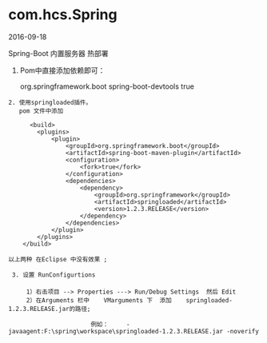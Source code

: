 # com.hcs.Spring
2016-09-18

Spring-Boot 内置服务器 热部署

   1. Pom中直接添加依赖即可：
       
        <dependency>
            <groupId>org.springframework.boot</groupId>
            <artifactId>spring-boot-devtools</artifactId>
            <optional>true</optional>
        </dependency>
        
    2. 使用springloaded插件。
       pom 文件中添加
         
          <build>
	        <plugins>
	            <plugin>
	                <groupId>org.springframework.boot</groupId>
	                <artifactId>spring-boot-maven-plugin</artifactId>
	                <configuration>
	                    <fork>true</fork>
	                </configuration>
	                <dependencies>
	                    <dependency>
	                        <groupId>org.springframework</groupId>
	                        <artifactId>springloaded</artifactId>
	                        <version>1.2.3.RELEASE</version>
	                    </dependency>
	                </dependencies>
	            </plugin>
	        </plugins>
	    </build>    
	
	以上两种 在Eclipse 中没有效果 ;
	 
	 3. 设置 RunConfigurtions 
	 　　　  
	     1）右击项目 --> Properties ---> Run/Debug Settings  然后 Edit 
	     2）在Arguments 栏中    VMarguments 下  添加    springloaded-1.2.3.RELEASE.jar的路径;
	                  
	                       例如：     -javaagent:F:\spring\workspace\springloaded-1.2.3.RELEASE.jar -noverify
	　　　
	　　　
